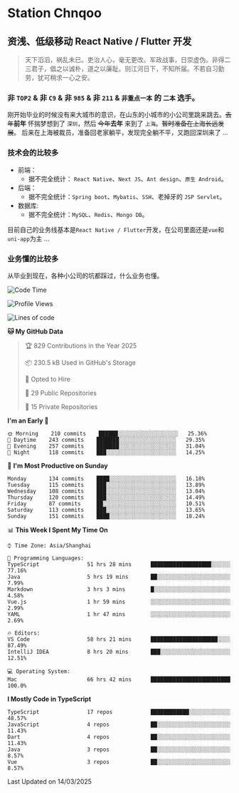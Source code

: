 # Station Chnqoo

## 资浅、低级移动 React Native / Flutter 开发

> 天下滔滔，祸乱未已。吏治人心，毫无更改。军政战事，日崇虚伪。非得二三君子，倡之以诚朴，道之以廉耻。则江河日下，不知所届。不若自习勤劳，犹可稍求一心之安。

### 非 `TOP2` & 非 `C9` & 非 `985` & 非 `211` & `非重点一本` 的 `二本` 选手。

刚开始毕业的时候没有来大城市的意识，在山东的小城市的小公司里跳来跳去。~~去年~~**前年** 怀揣梦想到了 `深圳`，然后 ~~今年~~**去年** 来到了 `上海`。~~暂时准备在上海长远发展~~。
后来在上海被裁员，准备回老家躺平，发现完全躺不平，又跑回深圳来了 ...

### 技术会的比较多

- 前端：
  - 据不完全统计： `React Native`、`Next JS`、`Ant design`、`原生 Android`。
- 后端：
  - 据不完全统计：`Spring boot`、`Mybatis`、`SSH`、老掉牙的 `JSP Servlet`。
- 数据库:
  - 据不完全统计：`MySQL`、`Redis`、`Mongo DB`。

目前自己的业务线基本是`React Native / Flutter`开发，在公司里面还是`vue`和`uni-app`为主 ...

### 业务懂的比较多

从毕业到现在，各种小公司的坑都踩过，什么业务也懂。

<!--START_SECTION:waka-->
![Code Time](http://img.shields.io/badge/Code%20Time-7%2C941%20hrs%204%20mins-blue)

![Profile Views](http://img.shields.io/badge/Profile%20Views-7-blue)

![Lines of code](https://img.shields.io/badge/From%20Hello%20World%20I%27ve%20Written-304%20Thousand%20lines%20of%20code-blue)

**🐱 My GitHub Data** 

> 🏆 829 Contributions in the Year 2025
 > 
> 📦 230.5 kB Used in GitHub's Storage 
 > 
> 💼 Opted to Hire
 > 
> 📜 29 Public Repositories 
 > 
> 🔑 15 Private Repositories  
 > 
**I'm an Early 🐤** 

```text
🌞 Morning    210 commits    ██████░░░░░░░░░░░░░░░░░░░   25.36% 
🌆 Daytime    243 commits    ███████░░░░░░░░░░░░░░░░░░   29.35% 
🌃 Evening    257 commits    ███████░░░░░░░░░░░░░░░░░░   31.04% 
🌙 Night      118 commits    ███░░░░░░░░░░░░░░░░░░░░░░   14.25%

```
📅 **I'm Most Productive on Sunday** 

```text
Monday       134 commits    ████░░░░░░░░░░░░░░░░░░░░░   16.18% 
Tuesday      115 commits    ███░░░░░░░░░░░░░░░░░░░░░░   13.89% 
Wednesday    108 commits    ███░░░░░░░░░░░░░░░░░░░░░░   13.04% 
Thursday     120 commits    ███░░░░░░░░░░░░░░░░░░░░░░   14.49% 
Friday       87 commits     ██░░░░░░░░░░░░░░░░░░░░░░░   10.51% 
Saturday     113 commits    ███░░░░░░░░░░░░░░░░░░░░░░   13.65% 
Sunday       151 commits    ████░░░░░░░░░░░░░░░░░░░░░   18.24%

```


📊 **This Week I Spent My Time On** 

```text
⌚︎ Time Zone: Asia/Shanghai

💬 Programming Languages: 
TypeScript               51 hrs 28 mins      ███████████████████░░░░░░   77.16% 
Java                     5 hrs 19 mins       ██░░░░░░░░░░░░░░░░░░░░░░░   7.99% 
Markdown                 3 hrs 3 mins        █░░░░░░░░░░░░░░░░░░░░░░░░   4.58% 
Vue.js                   1 hr 59 mins        ░░░░░░░░░░░░░░░░░░░░░░░░░   2.99% 
YAML                     1 hr 47 mins        ░░░░░░░░░░░░░░░░░░░░░░░░░   2.69%

🔥 Editors: 
VS Code                  58 hrs 21 mins      █████████████████████░░░░   87.49% 
IntelliJ IDEA            8 hrs 20 mins       ███░░░░░░░░░░░░░░░░░░░░░░   12.51%

💻 Operating System: 
Mac                      66 hrs 42 mins      █████████████████████████   100.0%

```

**I Mostly Code in TypeScript** 

```text
TypeScript               17 repos            ████████████░░░░░░░░░░░░░   48.57% 
JavaScript               4 repos             ██░░░░░░░░░░░░░░░░░░░░░░░   11.43% 
Dart                     4 repos             ██░░░░░░░░░░░░░░░░░░░░░░░   11.43% 
Java                     3 repos             ██░░░░░░░░░░░░░░░░░░░░░░░   8.57% 
Vue                      3 repos             ██░░░░░░░░░░░░░░░░░░░░░░░   8.57%

```



 Last Updated on 14/03/2025
<!--END_SECTION:waka-->

<!---
ChenqiaoStation/ChenqiaoStation is a ✨ special ✨ repository because its `README.md` (this file) appears on your GitHub profile.
You can click the Preview link to take a look at your changes.
--->
